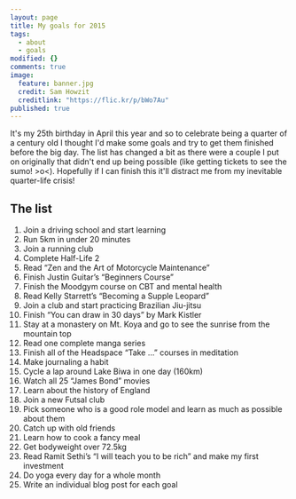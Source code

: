 ```yaml
---
layout: page
title: My goals for 2015
tags: 
  - about
  - goals
modified: {}
comments: true
image: 
  feature: banner.jpg
  credit: Sam Howzit
  creditlink: "https://flic.kr/p/bWo7Au"
published: true
---
```



It's my 25th birthday in April this year and so to celebrate being a quarter of a century old I thought I'd make some goals and try to get them finished before the big day. The list has changed a bit as there were a couple I put on originally that didn't end up being possible (like getting tickets to see the sumo! >o<). Hopefully if I can finish this it'll distract me from my inevitable quarter-life crisis! 

## The list

1)	 Join a driving school and start learning  
2)	 Run 5km in under 20 minutes  
3)	 Join a running club  
4)	 Complete Half-Life 2  
5)	 Read “Zen and the Art of Motorcycle Maintenance”  
6)	 Finish Justin Guitar’s “Beginners Course”  
7)	 Finish the Moodgym course on CBT and mental health  
8)	 Read Kelly Starrett’s “Becoming a Supple Leopard”  
9)	 Join a club and start practicing Brazilian Jiu-jitsu  
10)	 Finish “You can draw in 30 days” by Mark Kistler  
11)	 Stay at a monastery on Mt. Koya and go to see the sunrise from the mountain top  
12)	 Read one complete manga series  
13)	 Finish all of the Headspace “Take …” courses in meditation  
14)	 Make journaling a habit  
15)	 Cycle a lap around Lake Biwa in one day (160km)  
16)	 Watch all 25 “James Bond” movies  
17)	 Learn about the history of England  
18)	 Join a new Futsal club  
19)	 Pick someone who is a good role model and learn as much as possible about them  
20)	 Catch up with old friends  
21)	 Learn how to cook a fancy meal  
22)	 Get bodyweight over 72.5kg  
23)	 Read Ramit Sethi’s	“I will teach you to be rich” and make my first investment  
24)	 Do yoga every day for a whole month  
25)	 Write an individual blog post for each goal  
  